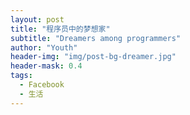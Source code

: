 ```yaml
---
layout: post
title: "程序员中的梦想家"
subtitle: "Dreamers among programmers"
author: "Youth"
header-img: "img/post-bg-dreamer.jpg"
header-mask: 0.4
tags:
  - Facebook
  - 生活
---
```


